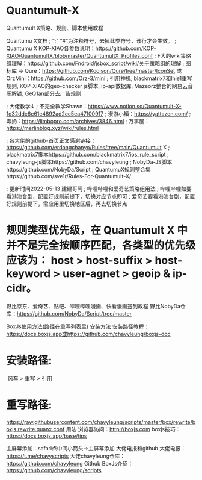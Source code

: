 # Quantumult-X
Quantumult X策略、规则、脚本使用教程

Quantumu X文档
; “;” “#”为注释符号，去掉此类符号，该行才会生效。
; Quantumu X KOP-XIAO各参数说明：https://github.com/KOP-XIAO/QuantumultX/blob/master/QuantumultX_Profiles.conf
; F大的wiki策略组理解：https://github.com/Fndroid/jsbox_script/wiki/关于策略组的理解
; 图标库 → Qure：https://github.com/Koolson/Qure/tree/master/IconSet 或 OrzMini：https://github.com/Orz-3/mini
; 引用神机, blackmatrix7和lhie1重写规则, KOP-XIAO的geo-checker js脚本, ip-api数据库, Mazeorz整合的网易云音乐解锁, GeQ1an部分去广告规则

; 大佬教学↓
; 不完全教学Shawn：https://www.notion.so/Quantumult-X-1d32ddc6e61c4892ad2ec5ea47f00917
; 漫游小镇：https://yattazen.com/
; 毒奶：https://limbopro.com/archives/3846.html
; 万事屋：https://merlinblog.xyz/wiki/rules.html

; 各大佬的github-首页正文感谢链接：https://github.com/erdongchanyo/Rules/tree/main/Quantumult X
; blackmatrix7脚本https://github.com/blackmatrix7/ios_rule_script
; chavyleung-js脚本https://github.com/chavyleung
; NobyDa-JS脚本https://github.com/NobyDa/Script
; QuantumuX规则整合集https://github.com/sve1r/Rules-For-Quantumult-X/

; 更新时间2022-05-13 建建哥阿
; 哔哩哔哩和爱奇艺策略组用法
; 哔哩哔哩如要看港澳台剧，配置好规则前提下，切换对应节点即可
; 爱奇艺要看港澳台剧，配置好规则前提下，需应用里切换地区后，再去切换节点

# 规则类型优先级，在 Quantumult X 中并不是完全按顺序匹配，各类型的优先级应该为： host > host-suffix > host-keyword > user-agnet > geoip & ip-cidr。

野比京东、爱奇艺、贴吧、哔哩哔哩漫画、快看漫画签到教程
野比NobyDa仓库：https://github.com/NobyDa/Script/tree/master

BoxJs使用方法(路径在重写列表里)
安装方法
安装路径教程：https://docs.boxjs.app或https://github.com/chavyleung/boxjs-doc
# 安装路径: 
 ​ 风车 > 重写 > 引用
# 重写路径: 
https://raw.githubusercontent.com/chavyleung/scripts/master/box/rewrite/boxjs.rewrite.quanx.conf
用法
浏览器访问：http://boxjs.com
boxjs技巧：https://docs.boxjs.app/base/tips


主屏幕添加：safari点中间小箭头→主屏幕添加
大佬电报和github
大佬电报：https://t.me/chavyscripts
大佬chavyleung仓库：https://github.com/chavyleung
Github BoxJs介绍：https://github.com/chavyleung/scripts




